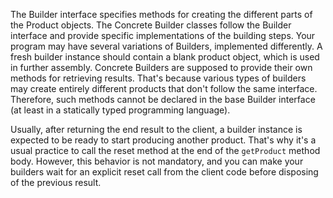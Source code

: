 The Builder interface specifies methods for creating the different parts of the Product objects.
The Concrete Builder classes follow the Builder interface and provide specific implementations of the building steps. Your program may have several variations of Builders, implemented differently. A fresh builder instance should contain a blank product object, which is used in further assembly. Concrete Builders are supposed to provide their own methods for
retrieving results. That's because various types of builders may create
entirely different products that don't follow the same interface.
Therefore, such methods cannot be declared in the base Builder interface
(at least in a statically typed programming language).

Usually, after returning the end result to the client, a builder
instance is expected to be ready to start producing another product.
That's why it's a usual practice to call the reset method at the end of
the `getProduct` method body. However, this behavior is not mandatory,
and you can make your builders wait for an explicit reset call from the
client code before disposing of the previous result.